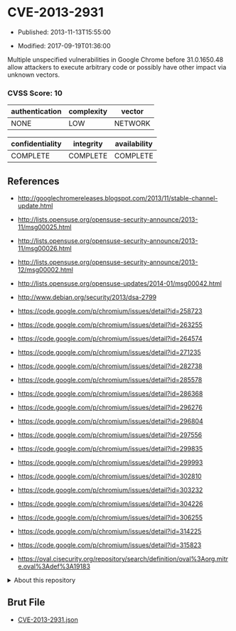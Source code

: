 # CVE-2013-2931

- Published: 2013-11-13T15:55:00

- Modified: 2017-09-19T01:36:00

Multiple unspecified vulnerabilities in Google Chrome before 31.0.1650.48 allow attackers to execute arbitrary code or possibly have other impact via unknown vectors.

### CVSS Score: **10**

| authentication | complexity | vector |
| --- | --- | --- |
| NONE | LOW | NETWORK |

| confidentiality | integrity | availability |
| --- | --- | --- |
| COMPLETE | COMPLETE | COMPLETE |

## References

* http://googlechromereleases.blogspot.com/2013/11/stable-channel-update.html

* http://lists.opensuse.org/opensuse-security-announce/2013-11/msg00025.html

* http://lists.opensuse.org/opensuse-security-announce/2013-11/msg00026.html

* http://lists.opensuse.org/opensuse-security-announce/2013-12/msg00002.html

* http://lists.opensuse.org/opensuse-updates/2014-01/msg00042.html

* http://www.debian.org/security/2013/dsa-2799

* https://code.google.com/p/chromium/issues/detail?id=258723

* https://code.google.com/p/chromium/issues/detail?id=263255

* https://code.google.com/p/chromium/issues/detail?id=264574

* https://code.google.com/p/chromium/issues/detail?id=271235

* https://code.google.com/p/chromium/issues/detail?id=282738

* https://code.google.com/p/chromium/issues/detail?id=285578

* https://code.google.com/p/chromium/issues/detail?id=286368

* https://code.google.com/p/chromium/issues/detail?id=296276

* https://code.google.com/p/chromium/issues/detail?id=296804

* https://code.google.com/p/chromium/issues/detail?id=297556

* https://code.google.com/p/chromium/issues/detail?id=299835

* https://code.google.com/p/chromium/issues/detail?id=299993

* https://code.google.com/p/chromium/issues/detail?id=302810

* https://code.google.com/p/chromium/issues/detail?id=303232

* https://code.google.com/p/chromium/issues/detail?id=304226

* https://code.google.com/p/chromium/issues/detail?id=306255

* https://code.google.com/p/chromium/issues/detail?id=314225

* https://code.google.com/p/chromium/issues/detail?id=315823

* https://oval.cisecurity.org/repository/search/definition/oval%3Aorg.mitre.oval%3Adef%3A19183

<details>
<summary>About this repository</summary> 

  This repository is part of the project [Live Hack CVE](https://github.com/Live-Hack-CVE). Main website can be found [www.live-hack.org](https://www.live-hack.org) 
  
  Made by [Sn0wAlice](https://github.com/Sn0wAlice) for the people that care about security and need to have a feed of the latest CVEs. Hope you enjoy it, don't forget to star the repo and follow me on [Twitter](https://twitter.com/Sn0wAlice) and [Github](https://github.com/Sn0wAlice). And that is my [personnal website](https://www.alice-snow.me/)

  - [Home Page](https://github.com/Live-Hack-CVE)
  - [Framework](https://github.com/Live-Hack-CVE/cve-framework)
  - [CVE database](https://github.com/Live-Hack-CVE/full_database)
  - [Changelog](https://github.com/Live-Hack-CVE/Changelog)
</details>

## Brut File

* [CVE-2013-2931.json](https://raw.githubusercontent.com/Live-Hack-CVE/full_database/main/cves/2013/CVE-2013-2931.json)


